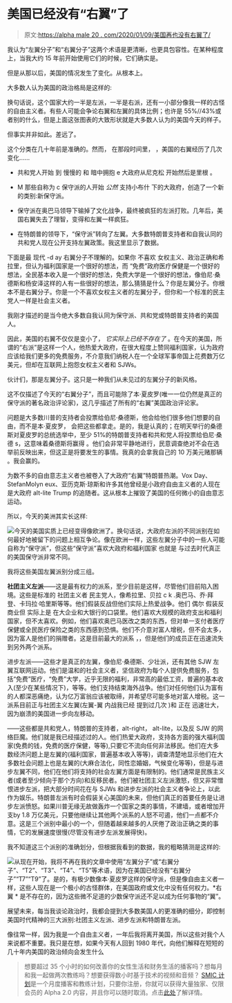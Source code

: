 # 美国已经没有“右翼”了

> 原文:[https://alpha male 20 . com/2020/01/09/美国再也没有右翼了/](https://alphamale20.com/2020/01/09/there-is-no-right-wing-in-america-anymore/)

我认为“左翼分子”和“右翼分子”这两个术语是更清晰，也更具包容性。在某种程度上，当我大约 15 年前开始使用它们的时候，它们确实是。

但是从那以后，美国的情况发生了变化。从根本上。

大多数人认为美国的政治格局是这样的:

换句话说，这个国家大约一半是左派，一半是右派，还有一小部分像我一样的古怪的自由主义者。有些人可能会争论右翼和左翼的具体比例；也许是 55%//43%或者别的什么，但是上面这张图表的大致形状就是大多数人认为的美国今天的样子。

但事实并非如此。差远了。

这个分类在几十年前是准确的。然而， 在那段时间里， ，美国的右翼经历了几次变化……

*   共和党人开始 到 慢慢的 和 暗中拥抱 e 大政府从尼克松 开始然后是里根 。

*   M 那些自称为 c 保守派的人开始 *公然* 支持小布什 下的大政府，创造了一个新的类别:新保守派。

*   保守派在奥巴马领导下输掉了文化战争，最终被疯狂的左派打败。几年后，美国右翼失去了理智，变得和左翼一样疯狂。

*   在特朗普的领导下，“保守派”转向了左翼。大多数特朗普支持者和自我认同的共和党人现在公开支持左翼政策。我这里显示了数据[](https://calebjonesblog.com/republicans-are-left-wingers/)。

下面是最 现代 -d ay 右翼分子不理解的。如果你 不喜欢 女权主义、政治正确和希拉里，但认为福利国家是一个很好的想法，而 “免费”政府医疗保健是一个很好的想法，全民基本收入是一个很好的想法，免费大学是一个很好的想法，像伯尼·桑德斯和杨安泽这样的人有一些很好的想法，那么猜猜是什么？你是左翼分子。你根本不是右翼分子。你是一个不喜欢女权主义者的左翼分子，但你和一个标准的民主党人一样是社会主义者。

我刚才描述的是当今绝大多数自我认同为保守派、共和党或特朗普支持者的美国人。

因此，美国的右翼不仅仅是变小了， *它实际上已经不存在了* 。在今天的美国，所谓的“右派”是这样一个人，他热爱大政府，在很大程度上赞同福利国家，认为政府应该给我们更多的免费服务，不介意我们纳税人在一个全球军事帝国上花费数万亿美元，但却在互联网上抱怨女权主义者和 SJWs。

伙计们，那是左翼分子。这只是一种我们从未见过的左翼分子的新风格。

这不仅描述了今天的“右翼分子”，而且可能除了本·夏皮罗(唯一一位仍然是真正的保守派的著名政治评论家)，这几乎描述了所有的“右翼”美国政治评论家。

问题是大多数川普的支持者会投票给伯尼·桑德斯，他会给他们很多他们想要的自由，而不是本·夏皮罗， 会把这些都拿走。是的，我是认真的；在明天举行的桑德斯对夏皮罗的总统选举中，至少 51%的特朗普支持者和共和党人将投票给伯尼·桑德 s，这意味着桑德斯将赢得 。他们会非常平静地进行，民意调查绝对不会在选举前反映出来，但这正是将要发生的事情。我真的会拿我自己的 10 万美元赌那辆 。我会赢的。

为数不多的自由意志主义者也被卷入了大政府“右翼”特朗普热潮。Vox Day、StefanMolyn eux、亚历克斯·琼斯和许多其他曾经是小政府自由主义者的人现在是大政府 alt-lite Trump 的追随者。这从根本上摧毁了美国的任何微小的自由意志运动。

所以，今天的美洲其实长这样:

![](../Images/9232df914ea75af51f0f66624bb331ed.png)今天的美国实质上已经变得像欧洲了。换句话说，大政府左派的不同派别在如何最好地被留下的问题上相互争论。像在欧洲一样，这些左翼分子中的一些人可能自称为“保守派”，但这些“保守派”喜欢大政府和福利国家 也就是 与过去时代真正的美国保守派非常不同。 

我将这些美国左翼派别分成三组。

**社团主义左派**——这是最有权力的派系，至少目前是这样，尽管他们目前陷入困境。这些是标准的 社团主义者 民主党人，像希拉里、贝拉 c k .奥巴马、乔·拜登、卡玛拉·哈里斯等等。他们假装反战但他们实际上热爱战争。他们 偶尔 假装反商业但 实际上是 在大企业和大银行的口袋里。他们喜欢大规模的政府支出和福利国家，但不太喜欢。例如，他们喜欢奥巴马医改之类的东西，但对单一支付者医疗保健或全民医疗保险之类的东西感到恐惧。他们不介意对富人增税，但不会太多，因为富人是他们的捐赠者。这是目前最大的派系 ，，但是他们的成员正在迅速流失到另外两个派系。

进步左派——这些才是真正的左翼，像伯尼·桑德斯、少壮派，还有其他 SJW 左翼互联网运动。他们是温和的社会主义者，坚信政府为每个人提供免费服务，包括“免费”医疗，“免费”大学，近乎无限的福利，非常高的最低工资，普遍的基本收入(至少在某些情况下)，等等。他们支持结束海外战争。他们对任何他们认为富有的人都深恶痛绝，认为亿万富翁应该被取缔，并希望尽可能多地对富人增税。这一派系目前正与社团主义左翼(左翼-翼 内战我已经 提到过几次 )和 正在 迅速壮大，因为崩溃的美国进一步向左移动。

——这些都是共和党人，特朗普的支持者，alt-right， alt-lite，以及反 SJW 的网络巨魔。他们就是我已经描述过的人。他们热爱大政府，支持各方面的强大福利国家(免费的钱，免费的医疗保健，等等),只要它不流向任何非法移民。他们在大多数经济问题上是左翼的(福利国家，普遍基本收入等等)，调查清楚地显示他们在大多数社会问题上也是左翼的(大麻合法化，同性恋婚姻，气候变化等等)，但是与进步左翼不同，他们在他们将支持的社会左翼方面是有限制的。他们通常是民族主义者(或者至少倾向于那个方向)和反移民者。他们被社团主义左派激怒，但又非常憎恨进步左派，把大部分时间花在与 SJWs 和进步左派的社会主义者争论上，以此作为娱乐。特朗普左派有时会假装关心美国的未来，但他们真正的首要任务是让进步左派愤怒。如果川普无缘无故做轰炸一个国家之类的事情，不建墙，或者增加开支by 1.8 万亿美元，只要他继续让其他两个派系的人怒不可遏，他们一点都不介意。这是三个派别中最小的一个，但随着越来越多的人厌倦了政治正确之类的事情，它的发展速度很慢(尽管没有进步左派发展得快)。

我不知道这三个派别的准确划分，但根据我看到的数据，我的粗略猜测是这样的:

![](../Images/0235ad0d6a9492ef1133d93576dd887c.png)从现在开始，我将不再在我的文章中使用“左翼分子”或“右翼分子”、“T2”、“T3”、“T4”、“T5”等术语，因为在美国已经没有“右翼分子”“T7”“T9”了。是的，有极少数像本·夏皮罗这样的保守派，但是像自由主义者一样，这些人现在是一个极小的古怪群体，在美国政府或文化中没有任何权力。*右翼 * 是不存在的，因为这些微不足道的少数保守派还不足以成为任何事物的“翼”。 

展望未来，每当我谈论政治时，我都会提到大多数美国人的更准确的细分，即控制美国时代精神的三大派别:社团主义左派、进步左派和特朗普左派。

像往常一样，因为我是一个自由主义者，一年后我将离开美国，所以这些对我个人来说都不重要。我只是在想，如果今天有人回到 1980 年代，向他们解释在短短的几十年内美国的政治倾向会发生什么

> 想要超过 35 个小时的如何改善你的女性生活和财务生活的播客吗？想每月和我一起做两次教练吗？想要获得数小时基于技术的视频和音频？ [SMIC 计划](https://alphamale20.kartra.com/page/vIL17)是一个月度播客和教练计划，只要你注册，你就可以获得大量独家、仅限会员的 Alpha 2.0 内容，并且你可以随时取消。点击[此处](https://alphamale20.kartra.com/page/vIL17)了解详情。
